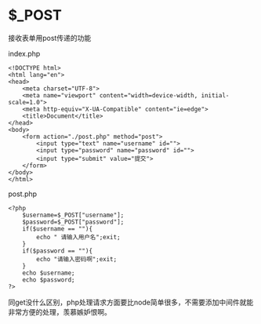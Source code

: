 # $_POST
接收表单用post传递的功能

index.php

    <!DOCTYPE html>
    <html lang="en">
    <head>
        <meta charset="UTF-8">
        <meta name="viewport" content="width=device-width, initial-scale=1.0">
        <meta http-equiv="X-UA-Compatible" content="ie=edge">
        <title>Document</title>
    </head>
    <body>
        <form action="./post.php" method="post">
            <input type="text" name="username" id="">
            <input type="password" name="password" id="">
            <input type="submit" value="提交">
        </form>
    </body>
    </html>

post.php

    <?php
        $username=$_POST["username"];
        $password=$_POST["password"];
        if($username == ""){
            echo " 请输入用户名";exit;
        }
        if($password == ""){
            echo "请输入密码啊";exit;
        }
        echo $username;
        echo $password;
    ?>
    
同get没什么区别，php处理请求方面要比node简单很多，不需要添加中间件就能非常方便的处理，羡慕嫉妒恨啊。
    